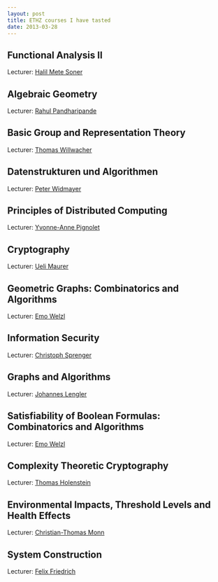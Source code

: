 ```yaml
---
layout: post
title: ETHZ courses I have tasted
date: 2013-03-28
---
```

## Functional Analysis II

Lecturer: [Halil Mete Soner](http://www.math.ethz.ch/~hmsoner/background.html)

## Algebraic Geometry

Lecturer: [Rahul Pandharipande](http://www.math.ethz.ch/~rahul/cv.pdf)

## Basic Group and Representation Theory

Lecturer: [Thomas Willwacher](http://www.math.harvard.edu/~wilthoma/)

## Datenstrukturen und Algorithmen

Lecturer: [Peter Widmayer](http://www.inf.ethz.ch/~widmayer/)

## Principles of Distributed Computing

Lecturer: [Yvonne-Anne Pignolet](http://pignolet.webnode.com/)

## Cryptography

Lecturer: [Ueli Maurer](http://www.crypto.ethz.ch/~maurer/)

## Geometric Graphs: Combinatorics and Algorithms

Lecturer: [Emo Welzl](http://www.inf.ethz.ch/personal/emo/)

## Information Security

Lecturer: [Christoph Sprenger](http://people.inf.ethz.ch/csprenge/Home.html)

## Graphs and Algorithms

Lecturer: [Johannes Lengler](http://www.cadmo.ethz.ch/as/people/members/lenglerj)

## Satisfiability of Boolean Formulas: Combinatorics and Algorithms

Lecturer: [Emo Welzl](http://www.inf.ethz.ch/personal/emo/)

## Complexity Theoretic Cryptography

Lecturer: [Thomas Holenstein](http://www.complexity.ethz.ch/people/holthoma)

## Environmental Impacts, Threshold Levels and Health Effects

Lecturer: [Christian-Thomas Monn](http://www.vvz.ethz.ch/Vorlesungsverzeichnis/dozentPre.do?dozide=10003163&semkez=2013S&lang=en&ansicht=1)

## System Construction

Lecturer: [Felix Friedrich](http://www.nativesystems.inf.ethz.ch/Main/FelixFriedrich)
